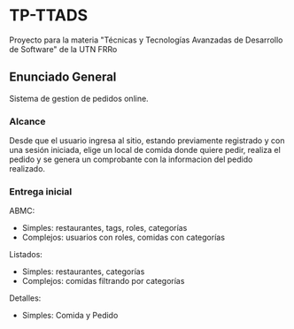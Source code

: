 # **TP-TTADS**
Proyecto para la materia "Técnicas y Tecnologías Avanzadas de Desarrollo de Software" de la UTN FRRo

## **Enunciado General**

Sistema de gestion de pedidos online. 

### **Alcance**

Desde que el usuario ingresa al sitio, estando previamente registrado y con una sesión iniciada, elige un local de comida donde quiere pedir, realiza el pedido y se genera un comprobante con la informacion del pedido realizado.

### **Entrega inicial**

ABMC:
  - Simples: restaurantes, tags, roles, categorías
  - Complejos: usuarios con roles, comidas con categorías

Listados:
  - Simples: restaurantes, categorías
  - Complejos: comidas filtrando por categorías

Detalles:
  - Simples: Comida y Pedido
